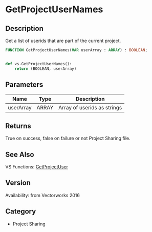 # GetProjectUserNames

## Description
Get a list of userids that are part of the current project.

```pascal
FUNCTION GetProjectUserNames(VAR userArray : ARRAY) : BOOLEAN;
```

```python

def vs.GetProjectUserNames():
    return (BOOLEAN, userArray)
```

## Parameters
|Name|Type|Description|
|---|---|---|
|userArray|ARRAY|Array of userids as strings|

## Returns
True on success, false on failure or not Project Sharing file.

## See Also
VS Functions:
[GetProjectUser](GetProjectUser.md)

## Version
Availability: from Vectorworks 2016
## Category
* Project Sharing

